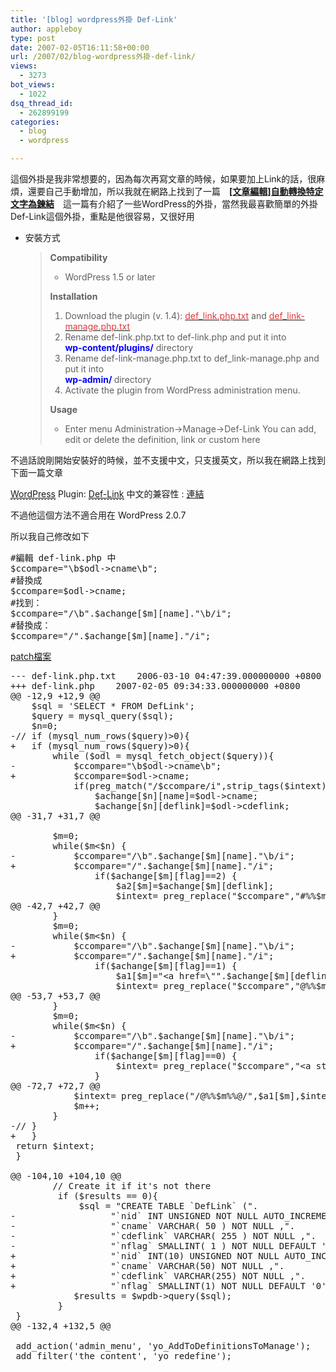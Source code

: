 ```yaml
---
title: '[blog] wordpress外掛 Def-Link'
author: appleboy
type: post
date: 2007-02-05T16:11:58+00:00
url: /2007/02/blog-wordpress外掛-def-link/
views:
  - 3273
bot_views:
  - 1022
dsq_thread_id:
  - 262899199
categories:
  - blog
  - wordpress

---
```

這個外掛是我非常想要的，因為每次再寫文章的時候，如果要加上Link的話，很麻煩，還要自己手動增加，所以我就在網路上找到了一篇　[**[文章編輯]自動轉換特定文字為鍊結**][1]　這一篇有介紹了一些WordPress的外掛，當然我最喜歡簡單的外掛Def-Link這個外掛，重點是他很容易，又很好用

<!--more-->

  * 安裝方式  
    > **Compatibility**
    > 
    >   * WordPress 1.5 or later
    > 
    > **Installation**
    > 
    >   1. Download the plugin (v. 1.4): <a href="http://www.bedeng.com/downloads/def-link.php.txt" target="_blank"><font color="#de3a3a">def_link.php.txt</font></a> and <a href="http://www.bedeng.com/downloads/def-link-manage.php.txt" target="_blank"><font color="#de3a3a">def_link-manage.php.txt</font></a>
    >   2. Rename def-link.php.txt to def-link.php and put it into <font color="#0000ff"><strong><br /> wp-content/plugins/</strong></font> directory
    >   3. Rename def-link-manage.php.txt to def_link-manage.php and put it into  
    >     <font color="#0000ff"><strong>wp-admin/ </strong></font>directory
    >   4. Activate the plugin from WordPress administration menu.
    > 
    > **Usage**
    > 
    >   * Enter menu Administration->Manage->Def-Link You can add, edit or delete the definition, link or custom here

不過話說剛開始安裝好的時候，並不支援中文，只支援英文，所以我在網路上找到下面一篇文章

<a title="http://wordpress.org/" style="cursor: help; border-bottom: #000000 1px dashed" href="http://wordpress.org/" target="_blank">WordPress</a> Plugin: <a title="http://riyo.bedeng.com/2006/02/23/wp-plugin-def-link/" style="cursor: help; border-bottom: #000000 1px dashed" href="http://riyo.bedeng.com/2006/02/23/wp-plugin-def-link/" target="_blank">Def-Link</a> 中文的兼容性 : [連結][2]

不過他這個方法不適合用在 WordPress 2.0.7

所以我自己修改如下

<pre class="brush: php; title: ; notranslate" title="">#編輯 def-link.php 中
$ccompare="\b$odl->cname\b";
#替換成
$ccompare=$odl->cname;
#找到：
$ccompare="/\b".$achange[$m][name]."\b/i";
#替換成：
$ccompare="/".$achange[$m][name]."/i";
</pre>

[patch檔案][3] 

<pre class="brush: diff; title: ; notranslate" title="">--- def-link.php.txt	2006-03-10 04:47:39.000000000 +0800
+++ def-link.php	2007-02-05 09:34:33.000000000 +0800
@@ -12,9 +12,9 @@
 	$sql = 'SELECT * FROM DefLink';
 	$query = mysql_query($sql);
 	$n=0; 
-//	if (mysql_num_rows($query)>0){
+	if (mysql_num_rows($query)>0){
 		while ($odl = mysql_fetch_object($query)){
-			$ccompare="\b$odl->cname\b";
+			$ccompare=$odl->cname;
 			if(preg_match("/$ccompare/i",strip_tags($intext))) {
 				$achange[$n][name]=$odl->cname;
 				$achange[$n][deflink]=$odl->cdeflink;
@@ -31,7 +31,7 @@
 	
 		$m=0;
 		while($m&lt;$n) {
-			$ccompare="/\b".$achange[$m][name]."\b/i";	
+			$ccompare="/".$achange[$m][name]."/i";	
 				if($achange[$m][flag]==2) {
 					$a2[$m]=$achange[$m][deflink];
 					$intext= preg_replace("$ccompare","#%%$m%%#",$intext);
@@ -42,7 +42,7 @@
 		}	
 		$m=0;
 		while($m&lt;$n) {
-			$ccompare="/\b".$achange[$m][name]."\b/i";	
+			$ccompare="/".$achange[$m][name]."/i";	
 				if($achange[$m][flag]==1) {
 					$a1[$m]="&lt;a href=\"".$achange[$m][deflink]."\" target=\"_blank\">".$achange[$m][name]."&lt;/a>";
 					$intext= preg_replace("$ccompare","@%%$m%%@",$intext);
@@ -53,7 +53,7 @@
 		}	
 		$m=0;
 		while($m&lt;$n) {
-			$ccompare="/\b".$achange[$m][name]."\b/i";	
+			$ccompare="/".$achange[$m][name]."/i";	
 				if($achange[$m][flag]==0) {
 					$intext= preg_replace("$ccompare","&lt;a style=\"border-bottom: 1px dashed #000000; cursor: help;\" title=\"".$achange[$m][deflink]."\">".$achange[$m][name]."&lt;/a>",$intext);
 				}
@@ -72,7 +72,7 @@
 			$intext= preg_replace("/@%%$m%%@/",$a1[$m],$intext);			
 			$m++;
 		} 	
-//	}
+	}
 return $intext;
 }
 
@@ -104,10 +104,10 @@
 		// Create it if it's not there
         if ($results == 0){
             $sql = "CREATE TABLE `DefLink` (".
-				   "`nid` INT UNSIGNED NOT NULL AUTO_INCREMENT PRIMARY KEY ,".
-				   "`cname` VARCHAR( 50 ) NOT NULL ,".
-				   "`cdeflink` VARCHAR( 255 ) NOT NULL ,".
-				   "`nflag` SMALLINT( 1 ) NOT NULL DEFAULT '0')";
+				   "`nid` INT(10) UNSIGNED NOT NULL AUTO_INCREMENT ,".
+				   "`cname` VARCHAR(50) NOT NULL ,".
+				   "`cdeflink` VARCHAR(255) NOT NULL ,".
+				   "`nflag` SMALLINT(1) NOT NULL DEFAULT '0', PRIMARY KEY (nid)) TYPE=InnoDB";
 			$results = $wpdb->query($sql);
         }
 }
@@ -132,4 +132,5 @@
 
 add_action('admin_menu', 'yo_AddToDefinitionsToManage');
 add_filter('the_content', 'yo_redefine');
</pre>

 [1]: http://www.robbin.cc/vb/showthread.php?t=103
 [2]: http://www.68age.com/blog/?p=107
 [3]: http://blog.wu-boy.com/diff-def-link.patch.txt